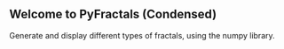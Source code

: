 ## Welcome to PyFractals (Condensed)

Generate and display different types of fractals, using the numpy library.
